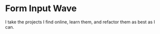 # Form Input Wave

I take the projects I find online, learn them, and refactor them as best as I can.